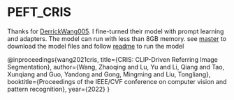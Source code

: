 # PEFT_CRIS

Thanks for [DerrickWang005](https://github.com/DerrickWang005/CRIS.pytorch). I fine-turned their model with prompt learning and adapters. The model can run with less than 8GB memory.<img><img>
see [master](https://github.com/Huzhenchong/PEFT_CRIS/tree/master) to download the model files and follow [readme](https://github.com/DerrickWang005/CRIS.pytorch/blob/master/README.md) to run the model


@inproceedings{wang2021cris,
  title={CRIS: CLIP-Driven Referring Image Segmentation},
  author={Wang, Zhaoqing and Lu, Yu and Li, Qiang and Tao, Xunqiang and Guo, Yandong and Gong, Mingming and Liu, Tongliang},
  booktitle={Proceedings of the IEEE/CVF conference on computer vision and pattern recognition},
  year={2022}
}
